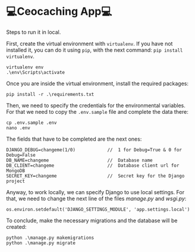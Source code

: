 💻Ceocaching App💻
================================================================

Steps to run it in local.

First, create the virtual environment with `virtualenv`. If you have not installed it, you can do it using `pip`, with the next command: `pip install virtualenv`.

```
virtualenv env
.\env\Scripts\activate
```

Once you are inside the virtual environment, install the required packages:

```
pip install -r .\requirements.txt
```

Then, we need to specify the credentials for the environmental variables. For that we need to copy the `.env.sample` file and complete the data there:

```
cp .env.sample .env
nano .env
```

The fields that have to be completed are the next ones:

```
DJANGO_DEBUG=changeme(1/0)            //  1 for Debug=True & 0 for Debug=False
DB_NAME=changeme                      //  Database name
DB_CLIENT=changeme                    //  Database client url for MongoDB
SECRET_KEY=changeme                   //  Secret key for the Django project
```

Anyway, to work locally, we can specify Django to use local settings. For that, we need to change the next line of the files *manage.py* and *wsgi.py*:

```
os.environ.setdefault('DJANGO_SETTINGS_MODULE', 'app.settings.local')
```

To conclude, make the necessary migrations and the database will be created:

```
python .\manage.py makemigrations
python .\manage.py migrate
```